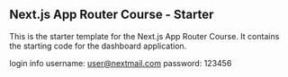 ## Next.js App Router Course - Starter

This is the starter template for the Next.js App Router Course. It contains the starting code for the dashboard application.

login info
username: user@nextmail.com
password: 123456

